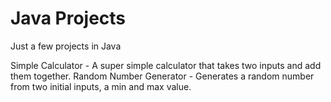 # Java Projects
Just a few projects in Java

Simple Calculator - A super simple calculator that takes two inputs and add them together.
Random Number Generator - Generates a random number from two initial inputs, a min and max value.  
